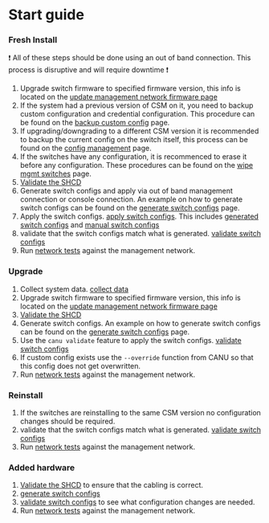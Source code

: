 # Start guide

### Fresh Install

:exclamation: All of these steps should be done using an out of band connection. This process is disruptive and will require downtime :exclamation:  

1. Upgrade switch firmware to specified firmware version, this info is located on the  [update management network firmware page](update_management_network_firmware.md)
1. If the system had a previous version of CSM on it, you need to backup custom configuration and credential configuration.  This procedure can be found on the [backup custom config](backup_custom_config.md) page.
1. If upgrading/downgrading to a different CSM version it is recommended to backup the current config on the switch itself, this process can be found on the [config management](config_management.md) page. 
1. If the switches have any configuration, it is recommenced to erase it before any configuration.  These procedures can be found on the [wipe mgmt switches](wipe_mgmt_switches.md) page.
1. [Validate the SHCD](validate_shcd.md)
1. Generate switch configs and apply via out of band management connection or console connection.  An example on how to generate switch configs can be found on the [generate switch configs](generate_switch_configs.md) page.
1. Apply the switch configs. [apply switch configs](apply_switch_configs.md).  This includes [generated switch configs](generate_switch_configs.md) and [manual switch configs](manual_switch_config.md)
1. validate that the switch configs match what is generated.  [validate switch configs](validate_switch_configs.md)
1. Run [network tests](network_tests.md) against the management network.
### Upgrade

1. Collect system data. [collect data](collect_data.md)
1. Upgrade switch firmware to specified firmware version, this info is located on the  [update management network firmware page](update_management_network_firmware.md)
1. [Validate the SHCD](validate_shcd.md)
1. Generate switch configs.  An example on how to generate switch configs can be found on the [generate switch configs](generate_switch_configs.md) page.
1. Use the `canu validate` feature to apply the switch configs.  [validate switch configs](validate_switch_configs.md)
1. If custom config exists use the `--override` function from CANU so that this config does not get overwritten.
1. Run [network tests](network_tests.md) against the management network.

### Reinstall

1. If the switches are reinstalling to the same CSM version no configuration changes should be required.
1. validate that the switch configs match what is generated.  [validate switch configs](validate_switch_configs.md)
1. Run [network tests](network_tests.md) against the management network.

### Added hardware

1. [Validate the SHCD](validate_shcd.md) to ensure that the cabling is correct.
1. [generate switch configs](generate_switch_configs.md)
1. [validate switch configs](validate_switch_configs.md) to see what configuration changes are needed.
1. Run [network tests](network_tests.md) against the management network.